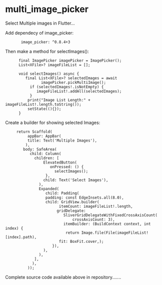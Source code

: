 # multi_image_picker

Select Multiple images in Flutter...


Add dependecy of image_picker:
       
           image_picker: ^0.8.4+3


 Then make a method for selectImages():

          final ImagePicker imagePicker = ImagePicker();
          List<XFile>? imageFileList = [];

          void selectImages() async {
             final List<XFile>? selectedImages = await 
                    imagePicker.pickMultiImage();
               if (selectedImages!.isNotEmpty) {
                  imageFileList!.addAll(selectedImages);
               }
              print("Image List Length:" + imageFileList!.length.toString());
              setState((){});
          }

Create a builder for showing selected Images:


         return Scaffold(
              appBar: AppBar(
              title: Text('Multiple Images'),
             ),
            body: SafeArea(
               child: Column(
                 children: [
                     ElevatedButton(
                        onPressed: () {
                          selectImages();
                      },
                     child: Text('Select Images'),
                   ),
                   Expanded(
                      child: Padding(
                      padding: const EdgeInsets.all(8.0),
                      child: GridView.builder(
                            itemCount: imageFileList!.length,
                           gridDelegate: 
                              SliverGridDelegateWithFixedCrossAxisCount(
                                  crossAxisCount: 3),
                              itemBuilder: (BuildContext context, int index) {
                               return Image.file(File(imageFileList![index].path), 
                            fit: BoxFit.cover,);
                         }),
                     ),
                   ),
                 ],
                ),
              ));


Complete source code available above in repository.......
